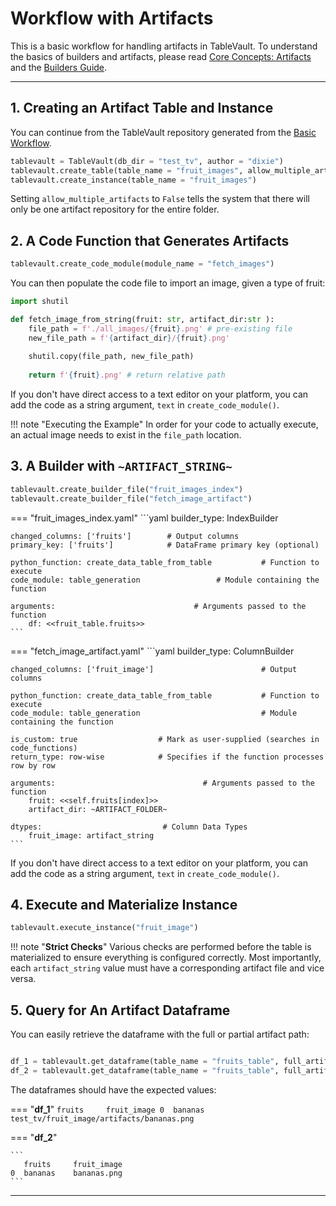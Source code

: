 # Workflow with Artifacts

This is a basic workflow for handling artifacts in TableVault. To understand the basics of builders and artifacts, please read [Core Concepts: Artifacts](../core_concepts/execution.md#artifacts) and the [Builders Guide](../api/builders.md).

---

## 1. Creating an Artifact Table and Instance

You can continue from the TableVault repository generated from the [Basic Workflow](workflow.md).

```python
tablevault = TableVault(db_dir = "test_tv", author = "dixie")
tablevault.create_table(table_name = "fruit_images", allow_multiple_artifacts = False)
tablevault.create_instance(table_name = "fruit_images")
```

Setting `allow_multiple_artifacts` to `False` tells the system that there will only be one artifact repository for the entire folder.


## 2. A Code Function that Generates Artifacts

```python
tablevault.create_code_module(module_name = "fetch_images")
```

You can then populate the code file to import an image, given a type of fruit:

```python
import shutil

def fetch_image_from_string(fruit: str, artifact_dir:str ):
    file_path = f'./all_images/{fruit}.png' # pre-existing file
    new_file_path = f'{artifact_dir}/{fruit}.png'
    
    shutil.copy(file_path, new_file_path)
    
    return f'{fruit}.png' # return relative path
```

If you don't have direct access to a text editor on your platform, you can add the code as a string argument, `text` in `create_code_module()`.

!!! note "Executing the Example"
    In order for your code to actually execute, an actual image needs to exist in the  `file_path` location.

## 3. A Builder with `~ARTIFACT_STRING~`
```python
tablevault.create_builder_file("fruit_images_index")
tablevault.create_builder_file("fetch_image_artifact")
```

=== "fruit_images_index.yaml"
    ```yaml
    builder_type: IndexBuilder

    changed_columns: ['fruits']        # Output columns
    primary_key: ['fruits']            # DataFrame primary key (optional)

    python_function: create_data_table_from_table           # Function to execute
    code_module: table_generation                 # Module containing the function

    arguments:                               # Arguments passed to the function
        df: <<fruit_table.fruits>>                  
    ```
=== "fetch_image_artifact.yaml"
    ```yaml
    builder_type: ColumnBuilder

    changed_columns: ['fruit_image']                        # Output columns

    python_function: create_data_table_from_table           # Function to execute
    code_module: table_generation                           # Module containing the function
    
    is_custom: true                  # Mark as user-supplied (searches in code_functions)
    return_type: row-wise            # Specifies if the function processes row by row
    
    arguments:                                 # Arguments passed to the function
        fruit: <<self.fruits[index]>> 
        artifact_dir: ~ARTIFACT_FOLDER~ 

    dtypes:                           # Column Data Types 
        fruit_image: artifact_string            
    ```

If you don't have direct access to a text editor on your platform, you can add the code as a string argument, `text` in `create_code_module()`.

## 4. Execute and Materialize Instance

```python
tablevault.execute_instance("fruit_image")
```

!!! note "**Strict Checks**"
    Various checks are performed before the table is materialized to ensure everything is configured correctly. Most importantly, each `artifact_string` value must have a corresponding artifact file and vice versa.

## 5. Query for An Artifact Dataframe

You can easily retrieve the dataframe with the full or partial artifact path: 

```python

df_1 = tablevault.get_dataframe(table_name = "fruits_table", full_artifact_path = True)
df_2 = tablevault.get_dataframe(table_name = "fruits_table", full_artifact_path = False)

```

The dataframes should have the expected values:

=== "**df_1**"
    ```
       fruits     fruit_image
    0  bananas    test_tv/fruit_image/artifacts/bananas.png
    ```

=== "**df_2**"

    ```
       fruits     fruit_image
    0  bananas    bananas.png
    ```

---
